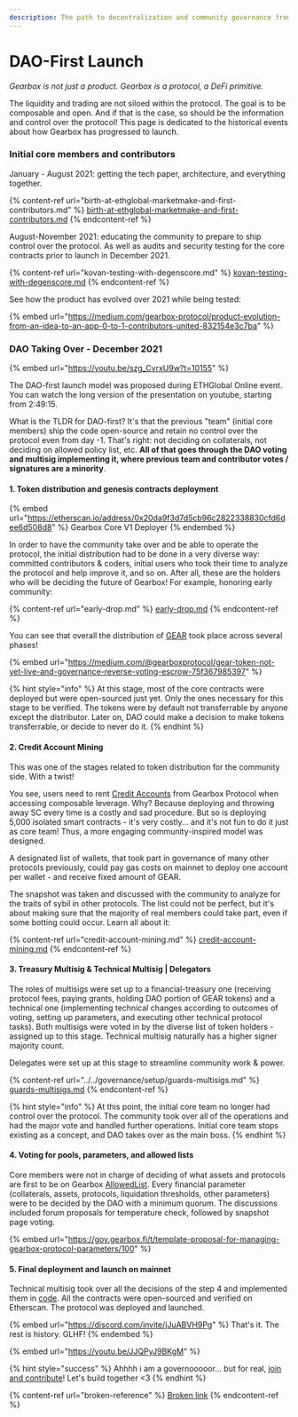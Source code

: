 ```yaml
---
description: The path to decentralization and community governance from summer 2021.
---
```


# DAO-First Launch

_Gearbox is not just a product. Gearbox is a protocol, a DeFi primitive._&#x20;

The liquidity and trading are not siloed within the protocol. The goal is to be composable and open. And if that is the case, so should be the information and control over the protocol! This page is dedicated to the historical events about how Gearbox has progressed to launch.&#x20;

### Initial core members and contributors&#x20;

January - August 2021: getting the tech paper, architecture, and everything together.

{% content-ref url="birth-at-ethglobal-marketmake-and-first-contributors.md" %}
[birth-at-ethglobal-marketmake-and-first-contributors.md](birth-at-ethglobal-marketmake-and-first-contributors.md)
{% endcontent-ref %}

August-November 2021: educating the community to prepare to ship control over the protocol. As well as audits and security testing for the core contracts prior to launch in December 2021.&#x20;

{% content-ref url="kovan-testing-with-degenscore.md" %}
[kovan-testing-with-degenscore.md](kovan-testing-with-degenscore.md)
{% endcontent-ref %}

See how the product has evolved over 2021 while being tested:&#x20;

{% embed url="https://medium.com/gearbox-protocol/product-evolution-from-an-idea-to-an-app-0-to-1-contributors-united-832154e3c7ba" %}

### DAO Taking Over - December 2021&#x20;

{% embed url="https://youtu.be/szg_CvrxU9w?t=10155" %}

The DAO-first launch model was proposed during ETHGlobal Online event. You can watch the long version of the presentation on youtube, starting from 2:49:15.&#x20;

What is the TLDR for DAO-first? It's that the previous "team" (initial core members) ship the code open-source and retain no control over the protocol even from day -1. That's right: not deciding on collaterals, not deciding on allowed policy list, etc. **All of that goes through the DAO voting and multisig implementing it, where previous team and contributor votes / signatures are a minority**.&#x20;

#### 1. Token distribution and genesis contracts deployment

{% embed url="https://etherscan.io/address/0x20da9f3d7d5cb96c2822338830cfd6dee6d508d8" %}
Gearbox Core V1 Deployer
{% endembed %}

In order to have the community take over and be able to operate the protocol, the initial distribution had to be done in a very diverse way: committed contributors & coders, initial users who took their time to analyze the protocol and help improve it, and so on. After all, these are the holders who will be deciding the future of Gearbox! For example, honoring early community:

{% content-ref url="early-drop.md" %}
[early-drop.md](early-drop.md)
{% endcontent-ref %}

You can see that overall the distribution of [GEAR](broken-reference) took place across several phases!

{% embed url="https://medium.com/@gearboxprotocol/gear-token-not-yet-live-and-governance-reverse-voting-escrow-75f367985397" %}

{% hint style="info" %}
At this stage, most of the core contracts were deployed but were open-sourced just yet. Only the ones necessary for this stage to be verified. The tokens were by default not transferrable by anyone except the distributor. Later on, DAO could make a decision to make tokens transferrable, or decide to never do it.&#x20;
{% endhint %}

#### 2. Credit Account Mining&#x20;

This was one of the stages related to token distribution for the community side. With a twist!

You see, users need to rent [Credit Accounts](../credit-account/) from Gearbox Protocol when accessing composable leverage. Why? Because deploying and throwing away SC every time is a costly and sad procedure. But so is deploying 5,000 isolated smart contracts - it's very costly... and it's not fun to do it just as core team! Thus, a more engaging community-inspired model was designed.&#x20;

A designated list of wallets, that took part in governance of many other protocols previously, could pay gas costs on mainnet to deploy one account per wallet - and receive fixed amount of GEAR.&#x20;

The snapshot was taken and discussed with the community to analyze for the traits of sybil in other protocols. The list could not be perfect, but it's about making sure that the majority of real members could take part, even if some botting could occur. Learn all about it:

{% content-ref url="credit-account-mining.md" %}
[credit-account-mining.md](credit-account-mining.md)
{% endcontent-ref %}

#### 3. Treasury Multisig & Technical Multisig | Delegators

The roles of multisigs were set up to a financial-treasury one (receiving protocol fees, paying grants, holding DAO portion of GEAR tokens) and a technical one (implementing technical changes according to outcomes of voting, setting up parameters, and executing other technical protocol tasks). Both multisigs were voted in by the diverse list of token holders - assigned up to this stage. Technical multisig naturally has a higher signer majority count.&#x20;

Delegates were set up at this stage to streamline community work & power.

{% content-ref url="../../governance/setup/guards-multisigs.md" %}
[guards-multisigs.md](../../governance/setup/guards-multisigs.md)
{% endcontent-ref %}

{% hint style="info" %}
At this point, the initial core team no longer had control over the protocol. The community took over all of the operations and had the major vote and handled further operations. Initial core team stops existing as a concept, and DAO takes over as the main boss.
{% endhint %}

#### 4. Voting for pools, parameters, and allowed lists&#x20;

Core members were not in charge of deciding of what assets and protocols are first to be on Gearbox [AllowedList](../credit-account/#allowed-list-policy). Every financial parameter (collaterals, assets, protocols, liquidation thresholds, other parameters) were to be decided by the DAO with a minimum quorum. The discussions included forum proposals for temperature check, followed by snapshot page voting.

{% embed url="https://gov.gearbox.fi/t/template-proposal-for-managing-gearbox-protocol-parameters/100" %}

#### 5. Final deployment and launch on mainnet&#x20;

Technical multisig took over all the decisions of the step 4 and implemented them in [code](https://twitter.com/mikaellazarev/status/1473322250149539842?s=20). All the contracts were open-sourced and verified on Etherscan. The protocol was deployed and launched.&#x20;

{% embed url="https://discord.com/invite/jJuABVH9Pg" %}
That's it. The rest is history. GLHF!
{% endembed %}

{% embed url="https://youtu.be/JJQPyJ9BKgM" %}

{% hint style="success" %}
Ahhhh i am a governooooor... but for real, [join and contribute](broken-reference)! Let's build together <3
{% endhint %}

{% content-ref url="broken-reference" %}
[Broken link](broken-reference)
{% endcontent-ref %}
